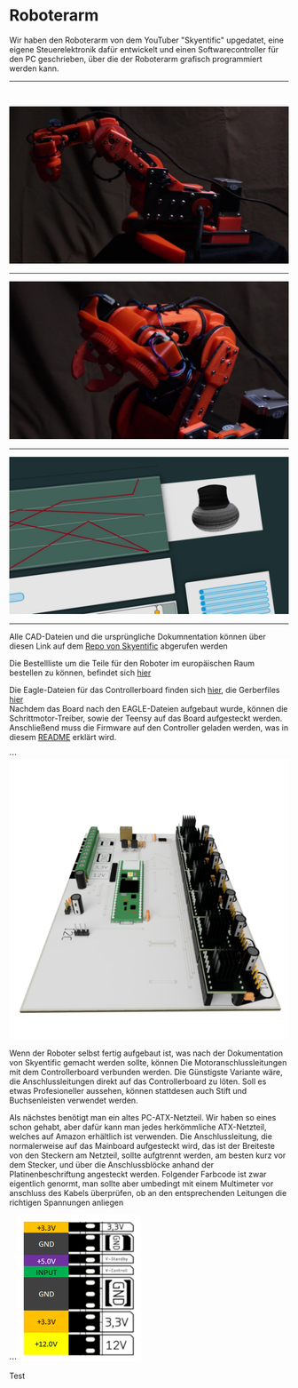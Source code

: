 
# Roboterarm

Wir haben den Roboterarm von dem YouTuber "Skyentific" upgedatet, eine eigene Steuerelektronik dafür entwickelt und einen Softwarecontroller für den PC geschrieben, über die der Roboterarm grafisch programmiert werden kann.
<hr>
<br>

![Roboter Preview](https://github.com/AMPrO-3D/Roboterarm/blob/main/blob/Bilder/StartA1.jpg?raw=true)
<br>

<hr>


![Roboter Preview](https://github.com/AMPrO-3D/Roboterarm/blob/main/blob/Bilder/StartA2.jpg?raw=true)
<br>

<hr>


![Firmware Preview](https://github.com/AMPrO-3D/Roboterarm/blob/main/blob/Bilder/StartA0.jpg?raw=true)
<br>
<hr>

Alle CAD-Dateien und die ursprüngliche Dokumnentation können über diesen Link auf dem [Repo von Skyentific](https://github.com/SkyentificGit/SmallRobotArm) abgerufen werden
<br>

Die Bestellliste um die Teile für den Roboter im europäischen Raum bestellen zu können, befindet sich [hier](/Warenkorb)
<br>

Die Eagle-Dateien für das Controllerboard finden sich [hier](/Elektronik/Eagle), die Gerberfiles [hier](/Elektronik/Gerber)
<br>
Nachdem das Board nach den EAGLE-Dateien aufgebaut wurde, können die Schrittmotor-Treiber, sowie der Teensy auf das Board aufgesteckt werden.
<br>
Anschließend muss die Firmware auf den Controller geladen werden, was in diesem [README](/Firmware) erklärt wird.


⋅⋅⋅![Board Preview](https://github.com/AMPrO-3D/Roboterarm/blob/main/blob/Bilder/MainboardC2.png?raw=true)

Wenn der Roboter selbst fertig aufgebaut ist, was nach der Dokumentation von Skyentific gemacht werden sollte, können Die Motoranschlussleitungen mit dem Controllerboard verbunden werden. Die Günstigste Variante wäre, die Anschlussleitungen direkt auf das Controllerboard zu löten. Soll es etwas Profesioneller aussehen, können stattdesen auch Stift und Buchsenleisten verwendet werden.

Als nächstes benötigt man ein altes PC-ATX-Netzteil. Wir haben so eines schon gehabt, aber dafür kann man jedes herkömmliche ATX-Netzteil, welches auf Amazon erhältlich ist verwenden. Die Anschlussleitung, die normalerweise auf das Mainboard aufgesteckt wird, das ist der Breiteste von den Steckern am Netzteil, sollte aufgtrennt werden, am besten kurz vor dem Stecker, und über die Anschlussblöcke anhand der Platinenbeschriftung angesteckt werden. Folgender Farbcode ist zwar eigentlich genormt, man sollte aber umbedingt mit einem Multimeter vor anschluss des Kabels überprüfen, ob an den entsprechenden Leitungen die richtigen Spannungen anliegen

⋅⋅⋅![Board Pinout](https://github.com/AMPrO-3D/Roboterarm/blob/main/blob/Bilder/PinoutA1.PNG?raw=true)

Test


